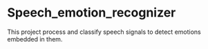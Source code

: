 # Speech_emotion_recognizer
This project process and classify speech signals to detect emotions embedded in them. 

